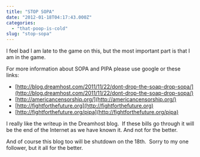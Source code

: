 ```yaml
---
title: "STOP SOPA"
date: "2012-01-18T04:17:43.000Z"
categories: 
  - "that-poop-is-cold"
slug: "stop-sopa"
---
```


I feel bad I am late to the game on this, but the most important part is that I am in the game.

For more information about SOPA and PIPA please use google or these links:

- [http://blog.dreamhost.com/2011/11/22/dont-drop-the-soap-drop-sopa/](http://blog.dreamhost.com/2011/11/22/dont-drop-the-soap-drop-sopa/)
- [http://americancensorship.org/](http://americancensorship.org/)
- [http://fightforthefuture.org](http://fightforthefuture.org)
- [http://fightforthefuture.org/pipa](http://fightforthefuture.org/pipa)

I really like the writeup in the Dreamhost blog.  If these bills go through it will be the end of the Internet as we have known it. And not for the better.

And of course this blog too will be shutdown on the 18th.  Sorry to my one follower, but it all for the better.
